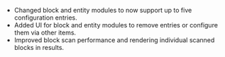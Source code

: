 * Changed block and entity modules to now support up to five configuration entries.
* Added UI for block and entity modules to remove entries or configure them via other items.
* Improved block scan performance and rendering individual scanned blocks in results.